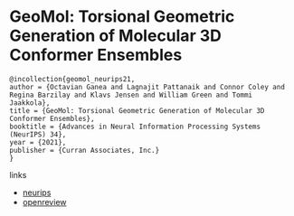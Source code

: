 # GeoMol: Torsional Geometric Generation of Molecular 3D Conformer Ensembles

```
@incollection{geomol_neurips21,
author = {Octavian Ganea and Lagnajit Pattanaik and Connor Coley and Regina Barzilay and Klavs Jensen and William Green and Tommi Jaakkola},
title = {GeoMol: Torsional Geometric Generation of Molecular 3D Conformer Ensembles},
booktitle = {Advances in Neural Information Processing Systems (NeurIPS) 34},
year = {2021},
publisher = {Curran Associates, Inc.}
}
```

links
- [neurips](https://neurips.cc/Conferences/2021/ScheduleMultitrack?event=26407)
- [openreview](https://openreview.net/forum?id=af_hng9tuNj)
